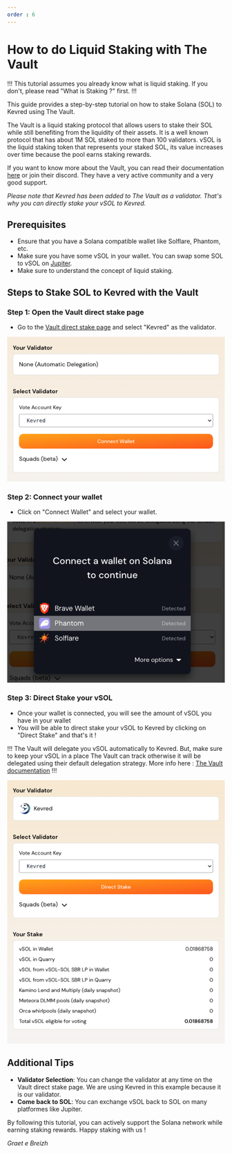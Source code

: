```yaml
---
order : 6
---
```


# How to do Liquid Staking with The Vault


!!! 
This tutorial assumes you already know what is liquid staking. If you don't, please read "What is Staking ?" first. 
!!!

This guide provides a step-by-step tutorial on how to stake Solana (SOL) to Kevred using The Vault.

The Vault is a liquid staking protocol that allows users to stake their SOL while still benefiting from the liquidity of their assets. It is a well known protocol that has about 1M SOL staked to more than 100 validators.
vSOL is the liquid staking token that represents your staked SOL, its value increases over time because the pool earns staking rewards.

If you want to know more about the Vault, you can read their documentation [here](https://docs.thevault.finance/) or join their discord. They have a very active community and a very good support.


*Please note that Kevred has been added to The Vault as a validator. That's why you can directly stake your vSOL to Kevred.*




## Prerequisites
- Ensure that you have a Solana compatible wallet like Solflare, Phantom, etc.
- Make sure you have some vSOL in your wallet. You can swap some SOL to vSOL on [Jupiter](https://jup.ag/swap/SOL-vSOL).
- Make sure to understand the concept of liquid staking.




## Steps to Stake SOL to Kevred with the Vault

### Step 1: Open the Vault direct stake page
- Go to the [Vault direct stake page](https://thevault.finance/dapp/direct/) and select "Kevred" as the validator.

![Screenshot: Vault direct stake page](static/thevault1.png)

### Step 2: Connect your wallet
- Click on "Connect Wallet" and select your wallet.

![Screenshot: Selecting the Stake option](static/thevault2.png)


### Step 3: Direct Stake your vSOL
- Once your wallet is connected, you will see the amount of vSOL you have in your wallet
- You will be able to direct stake your vSOL to Kevred by clicking on "Direct Stake" and that's it ! 

!!!
The Vault will delegate you vSOL automatically to Kevred. But, make sure to keep your vSOL in a place The Vault can track otherwise it will be delegated using their default delegation strategy. More info here : [The Vault documentation](https://docs.thevault.finance/users/validator-target-stake)
!!!

![Screenshot: Direct Stake](static/thevault3.png)



## Additional Tips
- **Validator Selection**: You can change the validator at any time on the Vault direct stake page. We are using Kevred in this example because it is our validator.
- **Come back to SOL**: You can exchange vSOL back to SOL on many platformes like Jupiter.

By following this tutorial, you can actively support the Solana network while earning staking rewards. Happy staking with us ! 


*Graet e Breizh*





